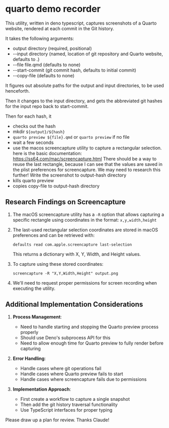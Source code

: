 # quarto demo recorder

This utility, written in deno typescript, captures screenshots of a Quarto website, rendered at each commit in the Git history.

It takes the following arguments:

- output directory (required, positional)
- --input directory (named, location of git repository and Quarto website, defaults to .)
- --file file.qmd (defaults to none)
- --start-commit (git commit hash, defaults to initial commit)
- --copy-file (defaults to none)

It figures out absolute paths for the output and input directories, to be used henceforth.

Then it changes to the input directory, and gets the abbreviated git hashes for the input repo back to start-commit.

Then for each hash, it

- checks out the hash
- mkdir `${output}/${hash}`
- `quarto preview ${file}.qmd` or `quarto preview` if no file
- wait a few seconds
- use the macos screencapture utility to capture a rectangular selection. here is the basic documentation:
  https://ss64.com/mac/screencapture.html
  There should be a way to reuse the last rectangle, because I can see that the values are saved in the plist preferences for screencapture. We may need to research this further!
  Write the screenshot to output-hash directory
- kills quarto preview
- copies copy-file to output-hash directory

## Research Findings on Screencapture

1. The macOS screencapture utility has a `-R` option that allows capturing a specific rectangle using coordinates in the format: `x,y,width,height`

2. The last-used rectangular selection coordinates are stored in macOS preferences and can be retrieved with:
   ```
   defaults read com.apple.screencapture last-selection
   ```
   This returns a dictionary with X, Y, Width, and Height values.

3. To capture using these stored coordinates:
   ```
   screencapture -R "X,Y,Width,Height" output.png
   ```

4. We'll need to request proper permissions for screen recording when executing the utility.

## Additional Implementation Considerations

1. **Process Management**:
   - Need to handle starting and stopping the Quarto preview process properly
   - Should use Deno's subprocess API for this
   - Need to allow enough time for Quarto preview to fully render before capturing

2. **Error Handling**:
   - Handle cases where git operations fail
   - Handle cases where Quarto preview fails to start
   - Handle cases where screencapture fails due to permissions

3. **Implementation Approach**:
   - First create a workflow to capture a single snapshot
   - Then add the git history traversal functionality
   - Use TypeScript interfaces for proper typing

Please draw up a plan for review. Thanks Claude!

